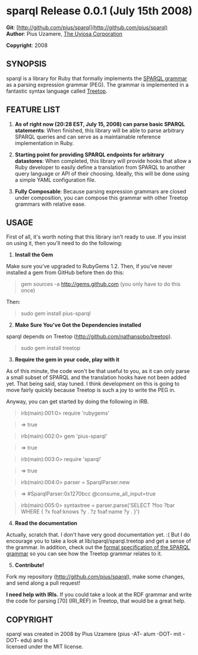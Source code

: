 sparql Release 0.0.1 (July 15th 2008) 
===================================

**Git**:  [http://github.com/pius/sparql](http://github.com/pius/sparql)   
**Author**:    Pius Uzamere, [The Uyiosa Corporation](http://www.uyiosa.com)

**Copyright**: 2008


SYNOPSIS
--------

sparql is a library for Ruby that formally implements the [SPARQL grammar](http://www.w3.org/TR/rdf-sparql-query/#grammar) as a parsing expression grammar (PEG).  The grammar is implemented in a fantastic syntax language called [Treetop](http://treetop.rubyforge.org).


FEATURE LIST
------------
                                                                              
1. **As of right now (20:28 EST, July 15, 2008) can parse basic SPARQL statements**: When finished, this library will be able to parse arbitrary SPARQL queries and can serve as a maintainable reference implementation in Ruby.

2.  **Starting point for providing SPARQL endpoints for arbitrary datastores**: When completed, this library will provide hooks that allow a Ruby developer to easily define a translation from SPARQL to another query language or API of their choosing.  Ideally, this will be done using a simple YAML configuration file.

3. **Fully Composable**: Because parsing expression grammars are closed under composition, you can compose this grammar with other Treetop grammars with relative ease.

USAGE
-----

First of all, it's worth noting that this library isn't ready to use.  If you insist on using it, then you'll need to do the following:

1. **Install the Gem**

Make sure you've upgraded to RubyGems 1.2.  Then, if you've never installed a gem from GitHub before then do this:

  > gem sources -a http://gems.github.com (you only have to do this once)

Then:

  > sudo gem install pius-sparql

2. **Make Sure You've Got the Dependencies installed**

sparql depends on Treetop (http://github.com/nathansobo/treetop).

  > sudo gem install treetop

3. **Require the gem in your code, play with it**

As of this minute, the code won't be that useful to you, as it can only parse a small subset of SPARQL and the translation hooks have not been added yet.  That being said, stay tuned.  I think development on this is going to move fairly quickly because Treetop is such a joy to write the PEG in.

Anyway, you can get started by doing the following in IRB.

  > irb(main):001:0> require 'rubygems'

  > => true

  > irb(main):002:0> gem 'pius-sparql'

  > => true

  > irb(main):003:0> require 'sparql'

  > => true

  > irb(main):004:0> parser = SparqlParser.new

  > => #SparqlParser:0x1270bcc @consume_all_input=true

  > irb(main):005:0> syntaxtree = parser.parse('SELECT ?foo ?bar WHERE { ?x foaf:knows ?y . ?z foaf:name ?y . }')


4. **Read the documentation**

Actually, scratch that.  I don't have very good documentation yet.  :(  But I do encourage you to take a look at lib/sparql/sparql.treetop and get a sense of the grammar.  In addition, check out the [formal specification of the SPARQL grammar](http://www.w3.org/TR/rdf-sparql-query/#grammar) so you can see how the Treetop grammar relates to it.

5. **Contribute!**

Fork my repository (http://github.com/pius/sparql), make some changes, and send along a pull request!

**I need help with IRIs.**  If you could take a look at the RDF grammar and write the code for parsing [70] (IRI_REF) in Treetop, that would be a great help.
                                                                              

COPYRIGHT
---------                                                                 

sparql was created in 2008 by Pius Uzamere (pius -AT- alum -DOT- mit -DOT- edu) and is    
licensed under the MIT license.
